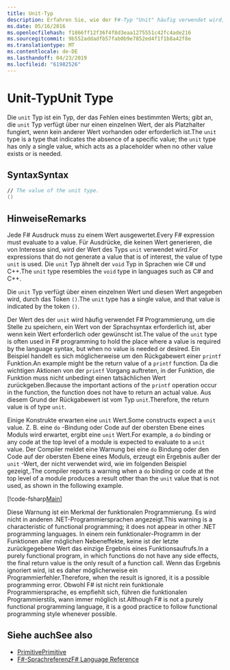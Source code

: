 ```yaml
---
title: Unit-Typ
description: Erfahren Sie, wie der F#-Typ "Unit" häufig verwendet wird, um die Stelle zu speichern, in dem ein Wert durch die Syntax der erforderlich ist, wenn kein Wert erforderlich oder gewünscht ist.
ms.date: 05/16/2016
ms.openlocfilehash: f1866ff12f36f4f8d3eaa1275551c42fc4ade216
ms.sourcegitcommit: 9b552addadfb57fab0b9e7852ed4f1f1b8a42f8e
ms.translationtype: MT
ms.contentlocale: de-DE
ms.lasthandoff: 04/23/2019
ms.locfileid: "61982526"
---
```

# <a name="unit-type"></a><span data-ttu-id="8f2bd-103">Unit-Typ</span><span class="sxs-lookup"><span data-stu-id="8f2bd-103">Unit Type</span></span>

<span data-ttu-id="8f2bd-104">Die `unit` Typ ist ein Typ, der das Fehlen eines bestimmten Werts; gibt an, die `unit` Typ verfügt über nur einen einzelnen Wert, der als Platzhalter fungiert, wenn kein anderer Wert vorhanden oder erforderlich ist.</span><span class="sxs-lookup"><span data-stu-id="8f2bd-104">The `unit` type is a type that indicates the absence of a specific value; the `unit` type has only a single value, which acts as a placeholder when no other value exists or is needed.</span></span>

## <a name="syntax"></a><span data-ttu-id="8f2bd-105">Syntax</span><span class="sxs-lookup"><span data-stu-id="8f2bd-105">Syntax</span></span>

```fsharp
// The value of the unit type.
()
```

## <a name="remarks"></a><span data-ttu-id="8f2bd-106">Hinweise</span><span class="sxs-lookup"><span data-stu-id="8f2bd-106">Remarks</span></span>

<span data-ttu-id="8f2bd-107">Jede F# Ausdruck muss zu einem Wert ausgewertet.</span><span class="sxs-lookup"><span data-stu-id="8f2bd-107">Every F# expression must evaluate to a value.</span></span> <span data-ttu-id="8f2bd-108">Für Ausdrücke, die keinen Wert generieren, die von Interesse sind, wird der Wert des Typs `unit` verwendet wird.</span><span class="sxs-lookup"><span data-stu-id="8f2bd-108">For expressions that do not generate a value that is of interest, the value of type `unit` is used.</span></span> <span data-ttu-id="8f2bd-109">Die `unit` Typ ähnelt der `void` Typ in Sprachen wie C# und C++.</span><span class="sxs-lookup"><span data-stu-id="8f2bd-109">The `unit` type resembles the `void` type in languages such as C# and C++.</span></span>

<span data-ttu-id="8f2bd-110">Die `unit` Typ verfügt über einen einzelnen Wert und diesen Wert angegeben wird, durch das Token `()`.</span><span class="sxs-lookup"><span data-stu-id="8f2bd-110">The `unit` type has a single value, and that value is indicated by the token `()`.</span></span>

<span data-ttu-id="8f2bd-111">Der Wert des der `unit` wird häufig verwendet F# Programmierung, um die Stelle zu speichern, ein Wert von der Sprachsyntax erforderlich ist, aber wenn kein Wert erforderlich oder gewünscht ist.</span><span class="sxs-lookup"><span data-stu-id="8f2bd-111">The value of the `unit` type is often used in F# programming to hold the place where a value is required by the language syntax, but when no value is needed or desired.</span></span> <span data-ttu-id="8f2bd-112">Ein Beispiel handelt es sich möglicherweise um den Rückgabewert einer `printf` Funktion.</span><span class="sxs-lookup"><span data-stu-id="8f2bd-112">An example might be the return value of a `printf` function.</span></span> <span data-ttu-id="8f2bd-113">Da die wichtigen Aktionen von der `printf` Vorgang auftreten, in der Funktion, die Funktion muss nicht unbedingt einen tatsächlichen Wert zurückgeben.</span><span class="sxs-lookup"><span data-stu-id="8f2bd-113">Because the important actions of the `printf` operation occur in the function, the function does not have to return an actual value.</span></span> <span data-ttu-id="8f2bd-114">Aus diesem Grund der Rückgabewert ist vom Typ `unit`.</span><span class="sxs-lookup"><span data-stu-id="8f2bd-114">Therefore, the return value is of type `unit`.</span></span>

<span data-ttu-id="8f2bd-115">Einige Konstrukte erwarten eine `unit` Wert.</span><span class="sxs-lookup"><span data-stu-id="8f2bd-115">Some constructs expect a `unit` value.</span></span> <span data-ttu-id="8f2bd-116">Z. B. eine `do` -Bindung oder Code auf der obersten Ebene eines Moduls wird erwartet, ergibt eine `unit` Wert.</span><span class="sxs-lookup"><span data-stu-id="8f2bd-116">For example, a `do` binding or any code at the top level of a module is expected to evaluate to a `unit` value.</span></span> <span data-ttu-id="8f2bd-117">Der Compiler meldet eine Warnung bei eine `do` Bindung oder den Code auf der obersten Ebene eines Moduls, erzeugt ein Ergebnis außer der `unit` -Wert, der nicht verwendet wird, wie im folgenden Beispiel gezeigt,.</span><span class="sxs-lookup"><span data-stu-id="8f2bd-117">The compiler reports a warning when a `do` binding or code at the top level of a module produces a result other than the `unit` value that is not used, as shown in the following example.</span></span>

[!code-fsharp[Main](../../../samples/snippets/fsharp/lang-ref-1/snippet901.fs)]

<span data-ttu-id="8f2bd-118">Diese Warnung ist ein Merkmal der funktionalen Programmierung. Es wird nicht in anderen .NET-Programmiersprachen angezeigt.</span><span class="sxs-lookup"><span data-stu-id="8f2bd-118">This warning is a characteristic of functional programming; it does not appear in other .NET programming languages.</span></span> <span data-ttu-id="8f2bd-119">In einem rein funktionaler-Programm in der Funktionen aller möglichen Nebeneffekte, keine ist der letzte zurückgegebene Wert das einzige Ergebnis eines Funktionsaufrufs.</span><span class="sxs-lookup"><span data-stu-id="8f2bd-119">In a purely functional program, in which functions do not have any side effects, the final return value is the only result of a function call.</span></span> <span data-ttu-id="8f2bd-120">Wenn das Ergebnis ignoriert wird, ist es daher möglicherweise ein Programmierfehler.</span><span class="sxs-lookup"><span data-stu-id="8f2bd-120">Therefore, when the result is ignored, it is a possible programming error.</span></span> <span data-ttu-id="8f2bd-121">Obwohl F# ist nicht rein funktionale Programmiersprache, es empfiehlt sich, führen die funktionalen Programmierstils, wann immer möglich ist.</span><span class="sxs-lookup"><span data-stu-id="8f2bd-121">Although F# is not a purely functional programming language, it is a good practice to follow functional programming style whenever possible.</span></span>

## <a name="see-also"></a><span data-ttu-id="8f2bd-122">Siehe auch</span><span class="sxs-lookup"><span data-stu-id="8f2bd-122">See also</span></span>

- [<span data-ttu-id="8f2bd-123">Primitive</span><span class="sxs-lookup"><span data-stu-id="8f2bd-123">Primitive</span></span>](primitive-types.md)
- [<span data-ttu-id="8f2bd-124">F#-Sprachreferenz</span><span class="sxs-lookup"><span data-stu-id="8f2bd-124">F# Language Reference</span></span>](index.md)